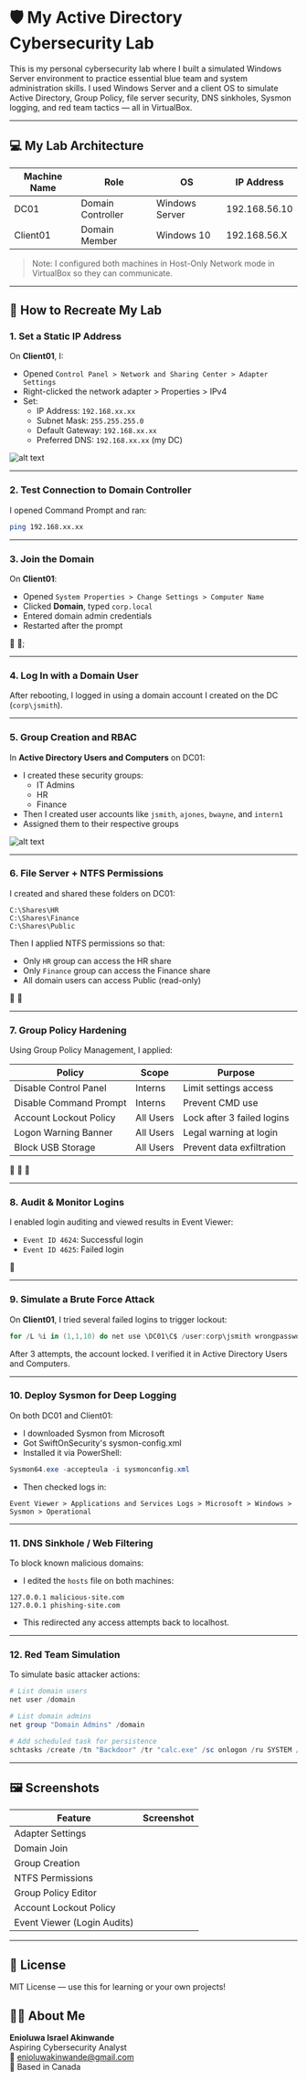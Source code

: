 # 🛡️ My Active Directory Cybersecurity Lab

This is my personal cybersecurity lab where I built a simulated Windows Server environment to practice essential blue team and system administration skills. I used Windows Server and a client OS to simulate Active Directory, Group Policy, file server security, DNS sinkholes, Sysmon logging, and red team tactics — all in VirtualBox.

---

## 💻 My Lab Architecture

| Machine Name | Role              | OS             | IP Address    |
| ------------ | ----------------- | -------------- | ------------- |
| DC01         | Domain Controller | Windows Server | 192.168.56.10 |
| Client01     | Domain Member     | Windows 10     | 192.168.56.X  |

> Note: I configured both machines in Host-Only Network mode in VirtualBox so they can communicate.

---

## 🚀 How to Recreate My Lab

### 1. Set a Static IP Address

On **Client01**, I:

- Opened `Control Panel > Network and Sharing Center > Adapter Settings`
- Right-clicked the network adapter > Properties > IPv4
- Set:
  - IP Address: `192.168.xx.xx`
  - Subnet Mask: `255.255.255.0`
  - Default Gateway: `192.168.xx.xx`
  - Preferred DNS: `192.168.xx.xx` (my DC)


![alt text][logo]

[logo]: https://github.com/enioluww/activedirectory-Cyberlab/blob/60dd36fe9a89e6a30f8c7336a987988a82c41e28/JOIN%20DOMAIN.png

---

### 2. Test Connection to Domain Controller

I opened Command Prompt and ran:

```bash
ping 192.168.xx.xx
```

---

### 3. Join the Domain

On **Client01**:

- Opened `System Properties > Change Settings > Computer Name`
- Clicked **Domain**, typed `corp.local`
- Entered domain admin credentials
- Restarted after the prompt

📸  📸;

---

### 4. Log In with a Domain User

After rebooting, I logged in using a domain account I created on the DC (`corp\jsmith`).

---

### 5. Group Creation and RBAC

In **Active Directory Users and Computers** on DC01:

- I created these security groups:
  - IT Admins
  - HR
  - Finance
- Then I created user accounts like `jsmith`, `ajones`, `bwayne`, and `intern1`
- Assigned them to their respective groups

![alt text][logo]

[logo]: https://github.com/enioluww/activedirectory-Cyberlab/blob/60dd36fe9a89e6a30f8c7336a987988a82c41e28/JOIN%20DOMAIN.png

---

### 6. File Server + NTFS Permissions

I created and shared these folders on DC01:

```
C:\Shares\HR
C:\Shares\Finance
C:\Shares\Public
```

Then I applied NTFS permissions so that:

- Only `HR` group can access the HR share
- Only `Finance` group can access the Finance share
- All domain users can access Public (read-only)

📸  📸&#x20;

---

### 7. Group Policy Hardening

Using Group Policy Management, I applied:

| Policy                 | Scope     | Purpose                    |
| ---------------------- | --------- | -------------------------- |
| Disable Control Panel  | Interns   | Limit settings access      |
| Disable Command Prompt | Interns   | Prevent CMD use            |
| Account Lockout Policy | All Users | Lock after 3 failed logins |
| Logon Warning Banner   | All Users | Legal warning at login     |
| Block USB Storage      | All Users | Prevent data exfiltration  |

📸  📸  📸&#x20;

---

### 8. Audit & Monitor Logins

I enabled login auditing and viewed results in Event Viewer:

- `Event ID 4624`: Successful login
- `Event ID 4625`: Failed login

📸&#x20;

---

### 9. Simulate a Brute Force Attack

On **Client01**, I tried several failed logins to trigger lockout:

```powershell
for /L %i in (1,1,10) do net use \DC01\C$ /user:corp\jsmith wrongpassword
```

After 3 attempts, the account locked. I verified it in Active Directory Users and Computers.

---

### 10. Deploy Sysmon for Deep Logging

On both DC01 and Client01:

- I downloaded Sysmon from Microsoft
- Got SwiftOnSecurity's sysmon-config.xml
- Installed it via PowerShell:

```powershell
Sysmon64.exe -accepteula -i sysmonconfig.xml
```

- Then checked logs in:

```
Event Viewer > Applications and Services Logs > Microsoft > Windows > Sysmon > Operational
```

---

### 11. DNS Sinkhole / Web Filtering

To block known malicious domains:

- I edited the `hosts` file on both machines:

```plaintext
127.0.0.1 malicious-site.com
127.0.0.1 phishing-site.com
```

- This redirected any access attempts back to localhost.

---

### 12. Red Team Simulation

To simulate basic attacker actions:

```powershell
# List domain users
net user /domain

# List domain admins
net group "Domain Admins" /domain

# Add scheduled task for persistence
schtasks /create /tn "Backdoor" /tr "calc.exe" /sc onlogon /ru SYSTEM /f
```

---

## 🖼️ Screenshots

| Feature                     | Screenshot |
| --------------------------- | ---------- |
| Adapter Settings            |            |
| Domain Join                 |            |
| Group Creation              |            |
| NTFS Permissions            |            |
| Group Policy Editor         |            |
| Account Lockout Policy      |            |
| Event Viewer (Login Audits) |            |

---

## 📄 License

MIT License — use this for learning or your own projects!

## 🙋‍♂️ About Me

**Enioluwa Israel Akinwande**\
Aspiring Cybersecurity Analyst\
📧 [enioluwakinwande@gmail.com](mailto\:enioluwakinwande@gmail.com)\
📍 Based in Canada

